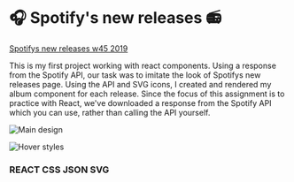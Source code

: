 # 🎧 Spotify's new releases 📻
[Spotifys new releases w45 2019](https://frijon-music-releases.netlify.com/)

This is my first project working with react components. Using a response from the Spotify API, our task was to imitate the look of Spotifys new releases page.
Using the API and SVG icons, I created and rendered my album component for each release.
Since the focus of this assignment is to practice with React, we've downloaded a response from the Spotify API which you can use, rather than calling the API yourself.

![Main design](https://i.imgur.com/CZyMdDz.png)

![Hover styles](https://i.imgur.com/vKiV2XU.png)

### REACT CSS JSON SVG
